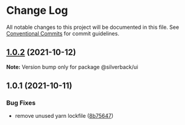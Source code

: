 # Change Log

All notable changes to this project will be documented in this file.
See [Conventional Commits](https://conventionalcommits.org) for commit guidelines.

## [1.0.2](https://github.com/AmazeeLabs/silverback-mono/compare/@silverback/ui@1.0.1...@silverback/ui@1.0.2) (2021-10-12)

**Note:** Version bump only for package @silverback/ui





## 1.0.1 (2021-10-11)


### Bug Fixes

* remove unused yarn lockfile ([8b75647](https://github.com/AmazeeLabs/silverback-mono/commit/8b756476572b533e9401b56206bca5d8c1af97b4))
